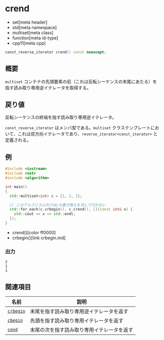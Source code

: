 # crend
* set[meta header]
* std[meta namespace]
* multiset[meta class]
* function[meta id-type]
* cpp11[meta cpp]

```cpp
const_reverse_iterator crend() const noexcept;
```


## 概要
`multiset` コンテナの先頭要素の前（これは反転シーケンスの末尾にあたる）を指す読み取り専用逆イテレータを取得する。


## 戻り値
反転シーケンスの終端を指す読み取り専用逆イテレータ。

`const_reverse_iterator` はメンバ型である。`multiset` クラステンプレートにおいて、これは双方向イテレータであり、`reverse_iterator<const_iterator>` と定義される。


## 例
```cpp example
#include <iostream>
#include <set>
#include <algorithm>

int main()
{
  std::multiset<int> c = {1, 1, 2};

  // このアルゴリズム内ではcの書き換えを決して行わない
  std::for_each(c.crbegin(), c.crend(), [](const int& x) {
    std::cout << x << std::endl;
  });
}
```
* crend()[color ff0000]
* crbegin()[link crbegin.md]

### 出力
```
2
1
1
```

## 関連項目

| 名前                    | 説明                         |
|-------------------------|------------------------------|
| [`crbegin`](crbegin.md) | 末尾を指す読み取り専用逆イテレータを返す |
| [`cbegin`](begin.md)   | 先頭を指す読み取り専用イテレータを返す   |
| [`cend`](end.md)       | 末尾の次を指す読み取り専用イテレータを返す   |

